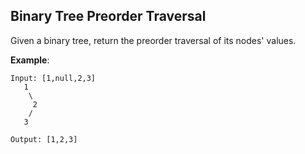 Binary Tree Preorder Traversal
---

Given a binary tree, return the preorder traversal of its nodes' values.

__Example__:

```
Input: [1,null,2,3]
   1
    \
     2
    /
   3

Output: [1,2,3]
```
